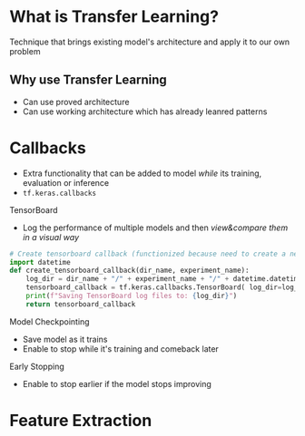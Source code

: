 # What is Transfer Learning?
Technique that brings existing model's architecture and apply it to our own problem

## Why use Transfer Learning
- Can use proved architecture
- Can use working architecture which has already leanred patterns

# Callbacks
- Extra functionality that can be added to model *while* its training, evaluation or inference
- `tf.keras.callbacks`

TensorBoard
- Log the performance of multiple models and then *view&compare them in a visual way*

```python
# Create tensorboard callback (functionized because need to create a new one for each model) 
import datetime 
def create_tensorboard_callback(dir_name, experiment_name): 
	log_dir = dir_name + "/" + experiment_name + "/" + datetime.datetime.now().strftime("%Y%m%d-%H%M%S") 
	tensorboard_callback = tf.keras.callbacks.TensorBoard( log_dir=log_dir ) 
	print(f"Saving TensorBoard log files to: {log_dir}") 
	return tensorboard_callback
```

Model Checkpointing
- Save model as it trains 
- Enable to stop while it's training and comeback later

Early Stopping
- Enable to stop earlier if the model stops improving
# Feature Extraction
